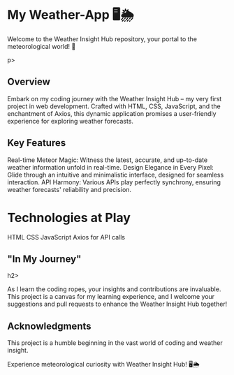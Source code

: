 <h1>My Weather-App  🖥️🌦️</h1>

<p>Welcome to the Weather Insight Hub repository, your portal to the meteorological world! 🚀</p>p>

<h2>Overview</h2>
Embark on my coding journey with the Weather Insight Hub – my very first project in web development. Crafted with HTML, CSS, JavaScript, and the enchantment of Axios, this dynamic application promises a user-friendly experience for exploring weather forecasts.


<h2>Key Features</h2>
<p> Real-time Meteor Magic: Witness the latest, accurate, and up-to-date weather information unfold in real-time.
Design Elegance in Every Pixel: Glide through an intuitive and minimalistic interface, designed for seamless interaction.
API Harmony: Various APIs play perfectly synchrony, ensuring weather forecasts' reliability and precision.</p>


<h1>Technologies at Play</h1>
HTML
CSS
JavaScript
Axios for API calls

<h2>"In My Journey"</h2>h2>

As I learn the coding ropes, your insights and contributions are invaluable. This project is a canvas for my learning experience, and I welcome your suggestions and pull requests to enhance the Weather Insight Hub together!

<h2>Acknowledgments</h2>

This project is a humble beginning in the vast world of coding and weather insight.

Experience meteorological curiosity with Weather Insight Hub! 🖥️🌦️

